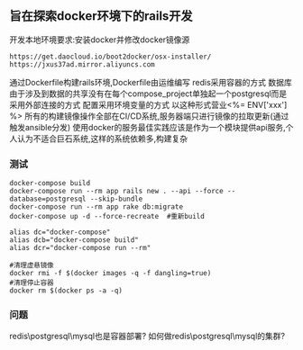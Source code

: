 ## 旨在探索docker环境下的rails开发
开发本地环境要求:安装docker并修改docker镜像源
```
https://get.daocloud.io/boot2docker/osx-installer/
https://jxus37ad.mirror.aliyuncs.com
```

通过Dockerfile构建rails环境,Dockerfile由运维编写
redis采用容器的方式
数据库由于涉及到数据的共享没有在每个compose_project单独起一个postgresql而是采用外部连接的方式
配置采用环境变量的方式 以这种形式营业<%= ENV['xxx'] %>
所有的构建镜像操作全部在CI/CD系统,服务器端只进行镜像的拉取更新(通过触发ansible分发)
使用docker的服务最佳实践应该是作为一个模块提供api服务,个人认为不适合巨石系统,这样的系统依赖多,构建复杂

### 测试

```
docker-compose build
docker-compose run --rm app rails new . --api --force --database=postgresql --skip-bundle
docker-compose run --rm app rake db:migrate
docker-compose up -d --force-recreate  #重新build
```
```
alias dc="docker-compose"
alias dcb="docker-compose build"
alias dcr="docker-compose run --rm"
```
```
#清理虚悬镜像
docker rmi -f $(docker images -q -f dangling=true)
#清理停止容器
docker rm $(docker ps -a -q)
```

### 问题
redis\postgresql\mysql也是容器部署? 如何做redis\postgresql\mysql的集群?

